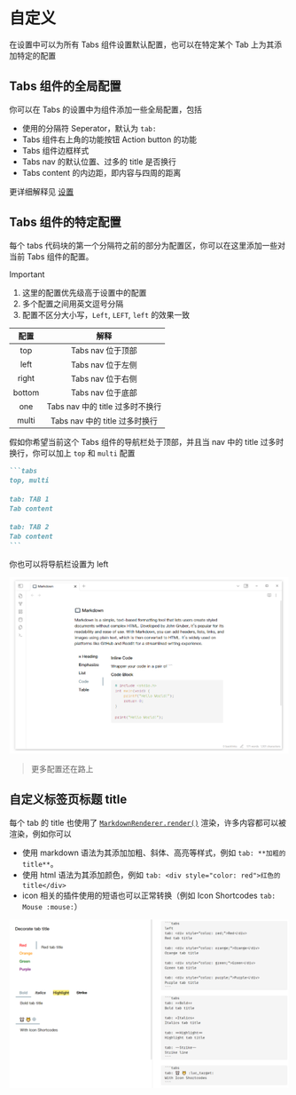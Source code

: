 # 自定义

在设置中可以为所有 Tabs 组件设置默认配置，也可以在特定某个 Tab 上为其添加特定的配置

## Tabs 组件的全局配置

你可以在 Tabs 的设置中为组件添加一些全局配置，包括

- 使用的分隔符 Seperator，默认为 `tab: `
- Tabs 组件右上角的功能按钮 Action button 的功能
- Tabs 组件边框样式
- Tabs nav 的默认位置、过多的 title 是否换行
- Tabs content 的内边距，即内容与四周的距离

更详细解释见 [设置](./settings.md)

## Tabs 组件的特定配置

每个 tabs 代码块的第一个分隔符之前的部分为配置区，你可以在这里添加一些对当前 Tabs 组件的配置。

> [!important]
> 
> 1. 这里的配置优先级高于设置中的配置
> 2. 多个配置之间用英文逗号分隔
> 3. 配置不区分大小写，`Left`, `LEFT`, `left` 的效果一致

|      配置     |       解释        |
| :-----------: | :--------------: |
|      top      | Tabs nav 位于顶部 |
|     left      | Tabs nav 位于左侧 |
|     right     | Tabs nav 位于右侧 |
|    bottom     | Tabs nav 位于底部 |
|      one      | Tabs nav 中的 title 过多时不换行 |
|     multi     | Tabs nav 中的 title 过多时换行   |

假如你希望当前这个 Tabs 组件的导航栏处于顶部，并且当 nav 中的 title 过多时换行，你可以加上 `top` 和 `multi` 配置

````md {2}
```tabs
top, multi

tab: TAB 1
Tab content

tab: TAB 2
Tab content
```
````

你也可以将导航栏设置为 left

![tab-left](../../assets/tabs-nav-left.png)

> 更多配置还在路上

## 自定义标签页标题 title

每个 tab 的 title 也使用了 [`MarkdownRenderer.render()`](https://docs.obsidian.md/Reference/TypeScript+API/MarkdownRenderer/render#MarkdownRenderer.render()+method) 渲染，许多内容都可以被渲染，例如你可以

- 使用 markdown 语法为其添加加粗、斜体、高亮等样式，例如 `tab: **加粗的title**`。
- 使用 html 语法为其添加颜色，例如 `tab: <div style="color: red">红色的title</div>` 
- icon 相关的插件使用的短语也可以正常转换（例如 Icon Shortcodes `tab: Mouse :mouse:`）

![tabs-decorate-title](../../assets/tabs-decorate-title.png)
